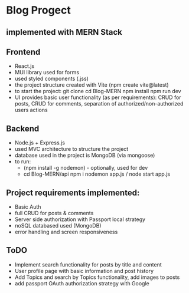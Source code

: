 # Blog Progect 

## implemented with MERN Stack

## Frontend
- React.js
- MUI library used for forms 
- used styled components (.jss)
- the project structure created with Vite (npm create vite@latest)
- to start the project:
git clone
cd Blog-MERN
npm install
npm run dev
- UI provides basic user functionality (as per requirements): CRUD for posts, CRUD for comments, separation of authorized/non-authorized users actions

## Backend
- Node.js + Express.js
- used MVC architecture to structure the project
- database used in the project is MongoDB (via mongoose)
- to run:
    * (npm install -g nodemon) - optionally, used for dev
    * cd Blog-MERN/api
npm i
nodemon app.js / node start app.js

## Project requirements implemented:
- Basic Auth
- full CRUD for posts & comments 
- Server side authorization with Passport local strategy
- noSQL databased used (MongoDB)
- error handling and screen responsiveness

## ToDO
- Implement search functionality for posts by title and content
- User profile page with basic information and post history
- Add Topics and search by Topics functionality, add images to posts
- add passport OAuth authorization strategy with Google


